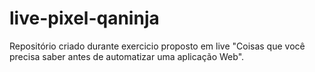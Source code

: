 # live-pixel-qaninja
Repositório criado durante exercicio proposto em live "Coisas que você precisa saber antes de automatizar uma aplicação Web".
